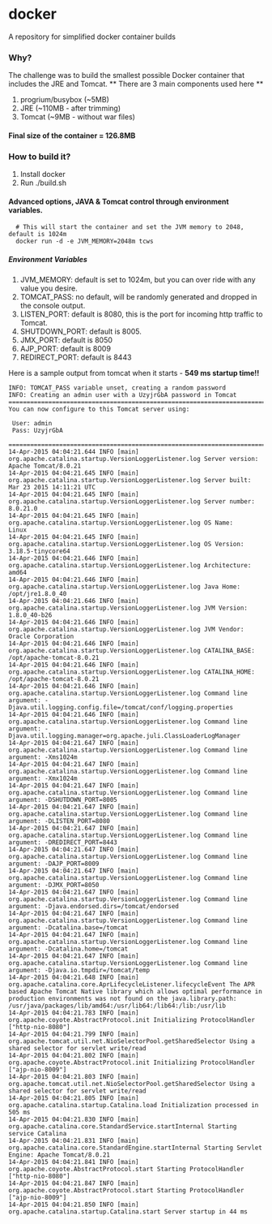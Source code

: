 # docker
A repository for simplified docker container builds

### Why?
The challenge was to build the smallest possible Docker container that includes the JRE and Tomcat.
** There are 3 main components used here **
  1. progrium/busybox (~5MB)
  2. JRE (~110MB - after trimming)
  3. Tomcat (~9MB - without war files)

#### Final size of the container = 126.8MB

### How to build it?
  1. Install docker
  2. Run ./build.sh

#### Advanced options, JAVA & Tomcat control through environment variables.
``` SH
  # This will start the container and set the JVM memory to 2048, default is 1024m
  docker run -d -e JVM_MEMORY=2048m tcws
```
##### Environment Variables
  1. JVM_MEMORY: default is set to 1024m, but you can over ride with any value you desire.
  2. TOMCAT_PASS: no default, will be randomly generated and dropped in the console output.
  2. LISTEN_PORT: default is 8080, this is the port for incoming http traffic to Tomcat.
  3. SHUTDOWN_PORT: default is 8005.
  4. JMX_PORT: default is 8050
  5. AJP_PORT: default is 8009
  6. REDIRECT_PORT: default is 8443

Here is a sample output from tomcat when it starts - **549 ms startup time!!**
```
INFO: TOMCAT_PASS variable unset, creating a random password
INFO: Creating an admin user with a UzyjrGbA password in Tomcat
========================================================================
You can now configure to this Tomcat server using:

 User: admin
 Pass: UzyjrGbA

========================================================================
14-Apr-2015 04:04:21.644 INFO [main] org.apache.catalina.startup.VersionLoggerListener.log Server version:        Apache Tomcat/8.0.21
14-Apr-2015 04:04:21.645 INFO [main] org.apache.catalina.startup.VersionLoggerListener.log Server built:          Mar 23 2015 14:11:21 UTC
14-Apr-2015 04:04:21.645 INFO [main] org.apache.catalina.startup.VersionLoggerListener.log Server number:         8.0.21.0
14-Apr-2015 04:04:21.645 INFO [main] org.apache.catalina.startup.VersionLoggerListener.log OS Name:               Linux
14-Apr-2015 04:04:21.645 INFO [main] org.apache.catalina.startup.VersionLoggerListener.log OS Version:            3.18.5-tinycore64
14-Apr-2015 04:04:21.646 INFO [main] org.apache.catalina.startup.VersionLoggerListener.log Architecture:          amd64
14-Apr-2015 04:04:21.646 INFO [main] org.apache.catalina.startup.VersionLoggerListener.log Java Home:             /opt/jre1.8.0_40
14-Apr-2015 04:04:21.646 INFO [main] org.apache.catalina.startup.VersionLoggerListener.log JVM Version:           1.8.0_40-b26
14-Apr-2015 04:04:21.646 INFO [main] org.apache.catalina.startup.VersionLoggerListener.log JVM Vendor:            Oracle Corporation
14-Apr-2015 04:04:21.646 INFO [main] org.apache.catalina.startup.VersionLoggerListener.log CATALINA_BASE:         /opt/apache-tomcat-8.0.21
14-Apr-2015 04:04:21.646 INFO [main] org.apache.catalina.startup.VersionLoggerListener.log CATALINA_HOME:         /opt/apache-tomcat-8.0.21
14-Apr-2015 04:04:21.646 INFO [main] org.apache.catalina.startup.VersionLoggerListener.log Command line argument: -Djava.util.logging.config.file=/tomcat/conf/logging.properties
14-Apr-2015 04:04:21.646 INFO [main] org.apache.catalina.startup.VersionLoggerListener.log Command line argument: -Djava.util.logging.manager=org.apache.juli.ClassLoaderLogManager
14-Apr-2015 04:04:21.647 INFO [main] org.apache.catalina.startup.VersionLoggerListener.log Command line argument: -Xms1024m
14-Apr-2015 04:04:21.647 INFO [main] org.apache.catalina.startup.VersionLoggerListener.log Command line argument: -Xmx1024m
14-Apr-2015 04:04:21.647 INFO [main] org.apache.catalina.startup.VersionLoggerListener.log Command line argument: -DSHUTDOWN_PORT=8005
14-Apr-2015 04:04:21.647 INFO [main] org.apache.catalina.startup.VersionLoggerListener.log Command line argument: -DLISTEN_PORT=8080
14-Apr-2015 04:04:21.647 INFO [main] org.apache.catalina.startup.VersionLoggerListener.log Command line argument: -DREDIRECT_PORT=8443
14-Apr-2015 04:04:21.647 INFO [main] org.apache.catalina.startup.VersionLoggerListener.log Command line argument: -DAJP_PORT=8009
14-Apr-2015 04:04:21.647 INFO [main] org.apache.catalina.startup.VersionLoggerListener.log Command line argument: -DJMX_PORT=8050
14-Apr-2015 04:04:21.647 INFO [main] org.apache.catalina.startup.VersionLoggerListener.log Command line argument: -Djava.endorsed.dirs=/tomcat/endorsed
14-Apr-2015 04:04:21.647 INFO [main] org.apache.catalina.startup.VersionLoggerListener.log Command line argument: -Dcatalina.base=/tomcat
14-Apr-2015 04:04:21.647 INFO [main] org.apache.catalina.startup.VersionLoggerListener.log Command line argument: -Dcatalina.home=/tomcat
14-Apr-2015 04:04:21.647 INFO [main] org.apache.catalina.startup.VersionLoggerListener.log Command line argument: -Djava.io.tmpdir=/tomcat/temp
14-Apr-2015 04:04:21.648 INFO [main] org.apache.catalina.core.AprLifecycleListener.lifecycleEvent The APR based Apache Tomcat Native library which allows optimal performance in production environments was not found on the java.library.path: /usr/java/packages/lib/amd64:/usr/lib64:/lib64:/lib:/usr/lib
14-Apr-2015 04:04:21.783 INFO [main] org.apache.coyote.AbstractProtocol.init Initializing ProtocolHandler ["http-nio-8080"]
14-Apr-2015 04:04:21.799 INFO [main] org.apache.tomcat.util.net.NioSelectorPool.getSharedSelector Using a shared selector for servlet write/read
14-Apr-2015 04:04:21.802 INFO [main] org.apache.coyote.AbstractProtocol.init Initializing ProtocolHandler ["ajp-nio-8009"]
14-Apr-2015 04:04:21.803 INFO [main] org.apache.tomcat.util.net.NioSelectorPool.getSharedSelector Using a shared selector for servlet write/read
14-Apr-2015 04:04:21.805 INFO [main] org.apache.catalina.startup.Catalina.load Initialization processed in 505 ms
14-Apr-2015 04:04:21.830 INFO [main] org.apache.catalina.core.StandardService.startInternal Starting service Catalina
14-Apr-2015 04:04:21.831 INFO [main] org.apache.catalina.core.StandardEngine.startInternal Starting Servlet Engine: Apache Tomcat/8.0.21
14-Apr-2015 04:04:21.841 INFO [main] org.apache.coyote.AbstractProtocol.start Starting ProtocolHandler ["http-nio-8080"]
14-Apr-2015 04:04:21.847 INFO [main] org.apache.coyote.AbstractProtocol.start Starting ProtocolHandler ["ajp-nio-8009"]
14-Apr-2015 04:04:21.850 INFO [main] org.apache.catalina.startup.Catalina.start Server startup in 44 ms
```
```
